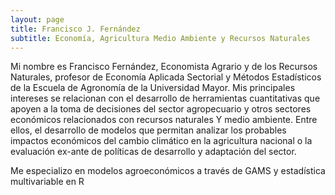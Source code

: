 ```yaml
---
layout: page
title: Francisco J. Fernández
subtitle: Economía, Agricultura Medio Ambiente y Recursos Naturales
---
```


Mi nombre es Francisco Fernández, Economista Agrario y de los Recursos Naturales, profesor de Economía Aplicada Sectorial y Métodos Estadísticos de la Escuela de Agronomía de la Universidad Mayor. Mis principales intereses se relacionan con el desarrollo de herramientas cuantitativas que apoyen a la toma de decisiones del sector agropecuario y  otros sectores económicos relacionados con recursos naturales Y medio ambiente. Entre ellos, el desarrollo de modelos que permitan analizar los probables impactos económicos del cambio climático en la agricultura nacional o la evaluación ex-ante de políticas de desarrollo y adaptación del sector.

Me especializo en modelos agroeconómicos a través de GAMS y estadística multivariable en R

